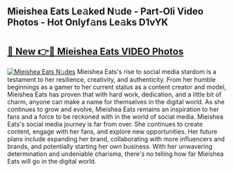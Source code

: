 ## Mieishea Eats Le𝚊ked N𝚞de - Part-Oli Video Photos - Hot Onlyf𝚊ns Le𝚊ks D1vYK

# <h2><a href="http://ab34416.deff.icu/?id=Mieishea+Eats">🔗 New 👉🔴 Mieishea Eats VIDEO Photos</a></h2>

[![Mieishea Eats N𝚞des](https://i.imgur.com/rIISA9y.gif)](http://ab34416.deff.icu/?id=Mieishea+Eats)
Mieishea Eats's rise to social media stardom is a testament to her resilience, creativity, and authenticity. From her humble beginnings as a gamer to her current status as a content creator and model, Mieishea Eats has proven that with hard work, dedication, and a little bit of charm, anyone can make a name for themselves in the digital world. As she continues to grow and evolve, Mieishea Eats remains an inspiration to her fans and a force to be reckoned with in the world of social media. Mieishea Eats's social media journey is far from over. She continues to create content, engage with her fans, and explore new opportunities. Her future plans include expanding her brand, collaborating with more influencers and brands, and potentially starting her own business. With her unwavering determination and undeniable charisma, there's no telling how far Mieishea Eats will go in the digital world.
